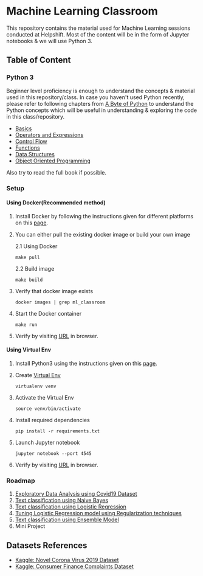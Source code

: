 # Machine Learning Classroom

This repository contains the material used for Machine Learning sessions conducted at Helpshift.
Most of the content will be in the form of Jupyter notebooks & we will use Python 3.

## Table of Content

### Python 3

Beginner level proficiency is enough to understand the concepts & material used in this
repository/class. In case you haven't used Python recently, please refer to following chapters
from [A Byte of Python](https://python.swaroopch.com/) to understand the Python concepts
which will be useful in understanding & exploring the code in this class/repository.

- [Basics](https://python.swaroopch.com/basics.html)
- [Operators and Expressions](https://python.swaroopch.com/op_exp.html)
- [Control Flow](https://python.swaroopch.com/control_flow.html)
- [Functions](https://python.swaroopch.com/functions.html)
- [Data Structures](https://python.swaroopch.com/data_structures.html)
- [Object Oriented Programming](https://python.swaroopch.com/oop.html)

Also try to read the full book if possible.

### Setup

#### Using Docker(Recommended method)

1. Install Docker by following the instructions given for different platforms on this
[page](https://docs.docker.com/install/).

2. You can either pull the existing docker image or build your own image

    2.1 Using Docker

    `make pull`
    
    2.2 Build image

    `make build`
    
3. Verify that docker image exists

   `docker images | grep ml_classroom`
    
4. Start the Docker container

   `make run`
   
5. Verify by visiting [URL](http://localhost:4545) in browser.

#### Using Virtual Env

1. Install Python3 using the instructions given on this [page](https://www.python.org/downloads/).

2. Create [Virtual Env](https://packaging.python.org/tutorials/installing-packages/#creating-and-using-virtual-environments)

   `virtualenv venv`
    
3. Activate the Virtual Env

   `source venv/bin/activate`
   
4. Install required dependencies

   `pip install -r requirements.txt`
   
5. Launch Jupyter notebook

   `jupyter notebook --port 4545`
   
6. Verify by visiting [URL](http://localhost:4545) in browser.

### Roadmap

1. [Exploratory Data Analysis using Covid19 Dataset](eda/covid19.ipynb)
2. [Text classification using Naive Bayes](text_classification_using_naive_bayes/consumer_complaints_classification.ipynb)
3. [Text classification using Logistic Regression](text_classification_using_logistic_regression/consumer_complaints_classification.ipynb)
4. [Tuning Logistic Regression model using Regularization techniques](text_classification_using_regularized_logistic_regression/consumer_complaints_classification.ipynb)
5. [Text classification using Ensemble Model](text_classification_using_ensemble_model/consumer_complaints_classification.ipynb)
6. Mini Project

## Datasets References

- [Kaggle: Novel Corona Virus 2019 Dataset](https://www.kaggle.com/sudalairajkumar/novel-corona-virus-2019-dataset)
- [Kaggle: Consumer Finance Complaints Dataset](https://www.kaggle.com/selener/consumer-complaint-database)

